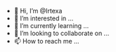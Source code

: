 - 👋 Hi, I’m @Irtexa
- 👀 I’m interested in ...
- 🌱 I’m currently learning ...
- 💞️ I’m looking to collaborate on ...
- 📫 How to reach me ...

<!---
Irtexa/Irtexa is a ✨ special ✨ repository because its `README.md` (this file) appears on your GitHub profile.
You can click the Preview link to take a look at your changes.
--->
